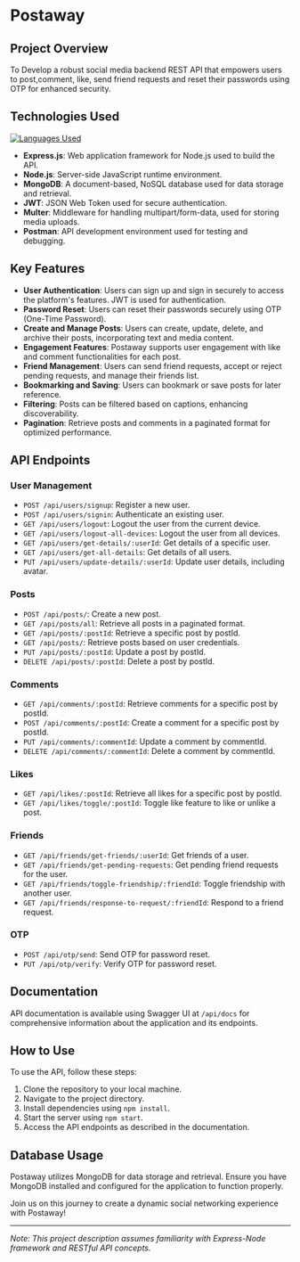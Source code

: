# Postaway


## Project Overview

To Develop a robust social media backend REST API that empowers users to post,comment, like, send friend requests and reset their passwords using OTP for enhanced security.

## Technologies Used
[![Languages Used](https://skillicons.dev/icons?i=js,nodejs,express,mongodb,postman)](https://skillicons.dev)
- **Express.js**: Web application framework for Node.js used to build the API.
- **Node.js**: Server-side JavaScript runtime environment.
- **MongoDB**: A document-based, NoSQL database used for data storage and retrieval.
- **JWT**: JSON Web Token used for secure authentication.
- **Multer**: Middleware for handling multipart/form-data, used for storing media uploads.
- **Postman**: API development environment used for testing and debugging.

## Key Features

- **User Authentication**: Users can sign up and sign in securely to access the platform's features. JWT is used for authentication.
- **Password Reset**: Users can reset their passwords securely using OTP (One-Time Password).
- **Create and Manage Posts**: Users can create, update, delete, and archive their posts, incorporating text and media content.
- **Engagement Features**: Postaway supports user engagement with like and comment functionalities for each post.
- **Friend Management**: Users can send friend requests, accept or reject pending requests, and manage their friends list.
- **Bookmarking and Saving**: Users can bookmark or save posts for later reference.
- **Filtering**: Posts can be filtered based on captions, enhancing discoverability.
- **Pagination**: Retrieve posts and comments in a paginated format for optimized performance.

## API Endpoints

### User Management
- `POST /api/users/signup`: Register a new user.
- `POST /api/users/signin`: Authenticate an existing user.
- `GET /api/users/logout`: Logout the user from the current device.
- `GET /api/users/logout-all-devices`: Logout the user from all devices.
- `GET /api/users/get-details/:userId`: Get details of a specific user.
- `GET /api/users/get-all-details`: Get details of all users.
- `PUT /api/users/update-details/:userId`: Update user details, including avatar.

### Posts
- `POST /api/posts/`: Create a new post.
- `GET /api/posts/all`: Retrieve all posts in a paginated format.
- `GET /api/posts/:postId`: Retrieve a specific post by postId.
- `GET /api/posts/`: Retrieve posts based on user credentials.
- `PUT /api/posts/:postId`: Update a post by postId.
- `DELETE /api/posts/:postId`: Delete a post by postId.

### Comments
- `GET /api/comments/:postId`: Retrieve comments for a specific post by postId.
- `POST /api/comments/:postId`: Create a comment for a specific post by postId.
- `PUT /api/comments/:commentId`: Update a comment by commentId.
- `DELETE /api/comments/:commentId`: Delete a comment by commentId.

### Likes
- `GET /api/likes/:postId`: Retrieve all likes for a specific post by postId.
- `GET /api/likes/toggle/:postId`: Toggle like feature to like or unlike a post.

### Friends
- `GET /api/friends/get-friends/:userId`: Get friends of a user.
- `GET /api/friends/get-pending-requests`: Get pending friend requests for the user.
- `GET /api/friends/toggle-friendship/:friendId`: Toggle friendship with another user.
- `GET /api/friends/response-to-request/:friendId`: Respond to a friend request.

### OTP
- `POST /api/otp/send`: Send OTP for password reset.
- `PUT /api/otp/verify`: Verify OTP for password reset.

## Documentation

API documentation is available using Swagger UI at `/api/docs` for comprehensive information about the application and its endpoints.

## How to Use

To use the API, follow these steps:

1. Clone the repository to your local machine.
2. Navigate to the project directory.
3. Install dependencies using `npm install`.
4. Start the server using `npm start`.
5. Access the API endpoints as described in the documentation.

## Database Usage

Postaway utilizes MongoDB for data storage and retrieval. Ensure you have MongoDB installed and configured for the application to function properly.

Join us on this journey to create a dynamic social networking experience with Postaway!

---
*Note: This project description assumes familiarity with Express-Node framework and RESTful API concepts.*
